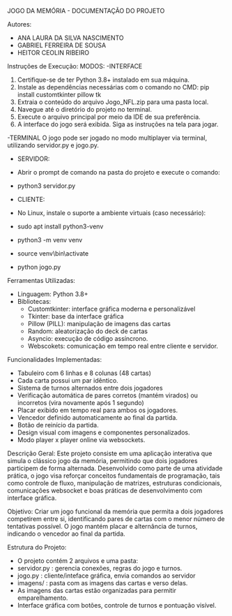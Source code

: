 JOGO DA MEMÓRIA - DOCUMENTAÇÃO DO PROJETO

Autores:
- ANA LAURA DA SILVA NASCIMENTO
- GABRIEL FERREIRA DE SOUSA
- HEITOR CEOLIN RIBEIRO

Instruções de Execução:
MODOS:
-INTERFACE
1. Certifique-se de ter Python 3.8+ instalado em sua máquina.
2. Instale as dependências necessárias com o comando no CMD:
   pip install customtkinter pillow tk
3. Extraia o conteúdo do arquivo Jogo_NFL.zip para uma pasta local.
4. Navegue até o diretório do projeto no terminal.
5. Execute o arquivo principal por meio da IDE de sua preferência. 
6. A interface do jogo será exibida. Siga as instruções na tela para jogar.


-TERMINAL
O jogo pode ser jogado no modo multiplayer via terminal, utilizando servidor.py e jogo.py.
- SERVIDOR:
- Abrir o prompt de comando na pasta do projeto e execute o comando:
- python3 servidor.py 

- CLIENTE:
- No Linux, instale o suporte a ambiente virtuais (caso necessário):
- sudo apt install python3-venv
- python3  -m venv venv
- source venv\bin\activate
- python jogo.py 



Ferramentas Utilizadas:
- Linguagem: Python 3.8+
- Bibliotecas:
  - Customtkinter: interface gráfica moderna e personalizável
  - Tkinter: base da interface gráfica
  - Pillow (PILL): manipulação de imagens das cartas
  - Random: aleatorização do deck de cartas
  - Asyncio: execução de código assíncrono.
  - Webscokets: comunicação em tempo real entre cliente e servidor.


Funcionalidades Implementadas:
- Tabuleiro com 6 linhas e 8 colunas (48 cartas)
- Cada carta possui um par idêntico.
- Sistema de turnos alternados entre dois jogadores
- Verificação automática de pares corretos (mantém virados) ou incorretos (vira novamente após 1 segundo)
- Placar exibido em tempo real para ambos os jogadores. 
- Vencedor definido automaticamente ao final da partida.
- Botão de reinício da partida.
- Design visual com imagens e componentes personalizados.
- Modo player x player online via websockets.


Descrição Geral:
Este projeto consiste em uma aplicação interativa que simula o clássico jogo da memória, permitindo que dois jogadores participem de forma alternada. Desenvolvido como parte de uma atividade prática, o jogo visa reforçar conceitos fundamentais de programação, tais como controle de fluxo, manipulação de matrizes, estruturas condicionais, comunicações websocket e boas práticas de desenvolvimento com interface gráfica.

Objetivo:
Criar um jogo funcional da memória que permita a dois jogadores competirem entre si, identificando pares de cartas com o menor número de tentativas possível. O jogo mantém placar e alternância de turnos, indicando o vencedor ao final da partida.

Estrutura do Projeto:
- O projeto contém 2 arquivos e uma pasta:
- servidor.py : gerencia conexões, regras do jogo e turnos.
- jogo.py : cliente/inteface gráfica, envia comandos ao servidor
- imagens/ : pasta com as imagens das cartas e verso delas.
- As imagens das cartas estão organizadas para permitir emparelhamento.
- Interface gráfica com botões, controle de turnos e pontuação visível.
